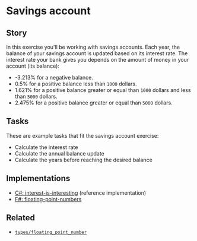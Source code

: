 # Savings account

## Story

In this exercise you'll be working with savings accounts. Each year, the balance of your savings account is updated based on its interest rate. The interest rate your bank gives you depends on the amount of money in your account (its balance):

- -3.213% for a negative balance.
- 0.5% for a positive balance less than `1000` dollars.
- 1.621% for a positive balance greater or equal than `1000` dollars and less than `5000` dollars.
- 2.475% for a positive balance greater or equal than `5000` dollars.

## Tasks

These are example tasks that fit the savings account exercise:

- Calculate the interest rate
- Calculate the annual balance update
- Calculate the years before reaching the desired balance

## Implementations

- [C#: interest-is-interesting][implementation-csharp] (reference implementation)
- [F#: floating-point-numbers][implementation-csharp]

## Related

- [`types/floating_point_number`][types-floating_point_number]

[types-floating_point_number]: ../types/floating_point_number.md
[implementation-csharp]: ../../languages/csharp/exercises/concept/interest-is-interesting/.docs/instructions.md
[implementation-fsharp]: ../../languages/fsharp/exercises/concept/floating-point-numbers/.docs/instructions.md
